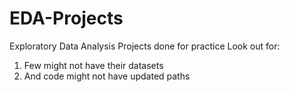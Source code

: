 # EDA-Projects
Exploratory Data Analysis Projects done for practice 
Look out for:
  1. Few might not have their datasets
  2. And code might not have updated paths
